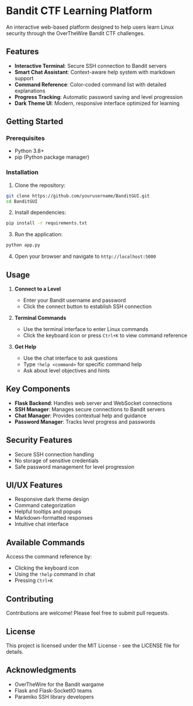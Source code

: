 # Bandit CTF Learning Platform

An interactive web-based platform designed to help users learn Linux security through the OverTheWire Bandit CTF challenges.

## Features

- **Interactive Terminal**: Secure SSH connection to Bandit servers
- **Smart Chat Assistant**: Context-aware help system with markdown support
- **Command Reference**: Color-coded command list with detailed explanations
- **Progress Tracking**: Automatic password saving and level progression
- **Dark Theme UI**: Modern, responsive interface optimized for learning

## Getting Started

### Prerequisites

- Python 3.8+
- pip (Python package manager)

### Installation

1. Clone the repository:
```bash
git clone https://github.com/yourusername/BanditGUI.git
cd BanditGUI
```

2. Install dependencies:
```bash
pip install -r requirements.txt
```

3. Run the application:
```bash
python app.py
```

4. Open your browser and navigate to `http://localhost:5000`

## Usage

1. **Connect to a Level**
   - Enter your Bandit username and password
   - Click the connect button to establish SSH connection

2. **Terminal Commands**
   - Use the terminal interface to enter Linux commands
   - Click the keyboard icon or press `Ctrl+K` to view command reference

3. **Get Help**
   - Use the chat interface to ask questions
   - Type `!help <command>` for specific command help
   - Ask about level objectives and hints

## Key Components

- **Flask Backend**: Handles web server and WebSocket connections
- **SSH Manager**: Manages secure connections to Bandit servers
- **Chat Manager**: Provides contextual help and guidance
- **Password Manager**: Tracks level progress and passwords

## Security Features

- Secure SSH connection handling
- No storage of sensitive credentials
- Safe password management for level progression

## UI/UX Features

- Responsive dark theme design
- Command categorization
- Helpful tooltips and popups
- Markdown-formatted responses
- Intuitive chat interface

## Available Commands

Access the command reference by:
- Clicking the keyboard icon
- Using the `!help` command in chat
- Pressing `Ctrl+K`

## Contributing

Contributions are welcome! Please feel free to submit pull requests.

## License

This project is licensed under the MIT License - see the LICENSE file for details.

## Acknowledgments

- OverTheWire for the Bandit wargame
- Flask and Flask-SocketIO teams
- Paramiko SSH library developers
